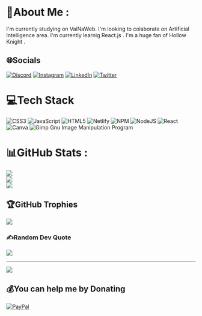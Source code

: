 # 💫About Me :
I'm currently studying on VaiNaWeb.
I'm looking to colaborate on Artificial Intelligence area.
I'm currently learnig React.js .
I'm a huge fan of Hollow Knight .

## 🌐Socials
[![Discord](https://img.shields.io/badge/Discord-%237289DA.svg?logo=discord&logoColor=white)](htttps://discord.gg/Gabriel_S#8618) [![Instagram](https://img.shields.io/badge/Instagram-%23E4405F.svg?logo=Instagram&logoColor=white)](https://instagram.com/gabriels_paiva) [![LinkedIn](https://img.shields.io/badge/LinkedIn-%230077B5.svg?logo=linkedin&logoColor=white)](https://www.linkedin.com/in/gabriel-souza-47b152240/) [![Twitter](https://img.shields.io/badge/Twitter-%231DA1F2.svg?logo=Twitter&logoColor=white)](https://twitter.com/@Gabriel196Souza) 

# 💻Tech Stack
![CSS3](https://img.shields.io/badge/css3-%231572B6.svg?style=for-the-badge&logo=css3&logoColor=white) ![JavaScript](https://img.shields.io/badge/javascript-%23323330.svg?style=for-the-badge&logo=javascript&logoColor=%23F7DF1E) ![HTML5](https://img.shields.io/badge/html5-%23E34F26.svg?style=for-the-badge&logo=html5&logoColor=white) ![Netlify](https://img.shields.io/badge/netlify-%23000000.svg?style=for-the-badge&logo=netlify&logoColor=#00C7B7) ![NPM](https://img.shields.io/badge/NPM-%23000000.svg?style=for-the-badge&logo=npm&logoColor=white) ![NodeJS](https://img.shields.io/badge/node.js-6DA55F?style=for-the-badge&logo=node.js&logoColor=white) ![React](https://img.shields.io/badge/react-%2320232a.svg?style=for-the-badge&logo=react&logoColor=%2361DAFB) ![Canva](https://img.shields.io/badge/Canva-%2300C4CC.svg?style=for-the-badge&logo=Canva&logoColor=white) ![Gimp Gnu Image Manipulation Program](https://img.shields.io/badge/Gimp-657D8B?style=for-the-badge&logo=gimp&logoColor=FFFFFF)
# 📊GitHub Stats :
![](https://github-readme-stats.vercel.app/api?username=GabrielsPaiva&theme=synthwave&hide_border=true&include_all_commits=true&count_private=false)<br/>
![](https://github-readme-streak-stats.herokuapp.com/?user=GabrielsPaiva&theme=synthwave&hide_border=true)<br/>
![](https://github-readme-stats.vercel.app/api/top-langs/?username=GabrielsPaiva&theme=synthwave&hide_border=true&include_all_commits=true&count_private=false&layout=compact)

## 🏆GitHub Trophies
![](https://github-profile-trophy.vercel.app/?username=GabrielsPaiva&theme=dracula&no-frame=true&no-bg=false&margin-w=4)

### ✍️Random Dev Quote
![](https://quotes-github-readme.vercel.app/api?type=vetical&theme=dark)

---
[![](https://visitcount.itsvg.in/api?id=GabrielsPaiva&icon=5&color=1)](https://visitcount.itsvg.in)

  ## 💰You can help me by Donating
  [![PayPal](https://img.shields.io/badge/PayPal-00457C?style=for-the-badge&logo=paypal&logoColor=white)](https://paypal.me/gabrielpaiva423@gmail.com) 

  <!-- Proudly created with GPRM ( https://gprm.itsvg.in ) -->
  
